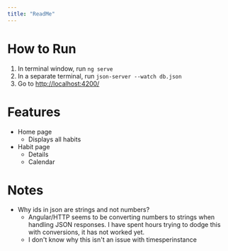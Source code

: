 ```yaml
---
title: "ReadMe"
---
```

# How to Run
1. In terminal window, run
    `ng serve`
2. In a separate terminal, run
    `json-server --watch db.json`
2. Go to [http://localhost:4200/](http://localhost:4200/)


# Features
- Home page
    - Displays all habits
- Habit page
    - Details
    - Calendar


# Notes
- Why ids in json are strings and not numbers?
    - Angular/HTTP seems to be converting numbers to strings when handling JSON responses. I have spent hours trying to dodge this with conversions, it has not worked yet.
    - I don't know why this isn't an issue with timesperinstance